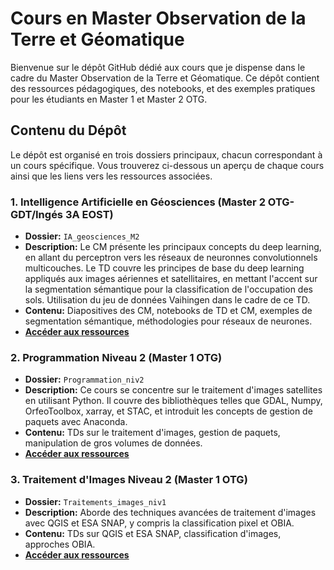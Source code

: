 # Cours en Master Observation de la Terre et Géomatique

Bienvenue sur le dépôt GitHub dédié aux cours que je dispense dans le cadre du Master Observation de la Terre et Géomatique. Ce dépôt contient des ressources pédagogiques, des notebooks, et des exemples pratiques pour les étudiants en Master 1 et Master 2 OTG. 

## Contenu du Dépôt

Le dépôt est organisé en trois dossiers principaux, chacun correspondant à un cours spécifique. Vous trouverez ci-dessous un aperçu de chaque cours ainsi que les liens vers les ressources associées.

### 1. Intelligence Artificielle en Géosciences (Master 2 OTG-GDT/Ingés 3A EOST)

- **Dossier:** `IA_geosciences_M2`
- **Description:** Le CM présente les principaux concepts du deep learning, en allant du perceptron vers les réseaux de neuronnes convolutionnels multicouches. Le TD couvre les principes de base du deep learning appliqués aux images aériennes et satellitaires, en mettant l'accent sur la segmentation sémantique pour la classification de l'occupation des sols. Utilisation du jeu de données Vaihingen dans le cadre de ce TD.
- **Contenu:** Diapositives des CM, notebooks de TD et CM, exemples de segmentation sémantique, méthodologies pour réseaux de neurones.
- **[Accéder aux ressources](https://github.com/r-wenger/cours_m1-m2-OTG/blob/main/IA_geosciences_M2)**

### 2. Programmation Niveau 2 (Master 1 OTG)

- **Dossier:** `Programmation_niv2`
- **Description:** Ce cours se concentre sur le traitement d'images satellites en utilisant Python. Il couvre des bibliothèques telles que GDAL, Numpy, OrfeoToolbox, xarray, et STAC, et introduit les concepts de gestion de paquets avec Anaconda.
- **Contenu:** TDs sur le traitement d'images, gestion de paquets, manipulation de gros volumes de données.
- **[Accéder aux ressources](https://github.com/r-wenger/cours_m1-OTG/tree/main/Programmation_niv2)**

### 3. Traitement d'Images Niveau 2 (Master 1 OTG)

- **Dossier:** `Traitements_images_niv1`
- **Description:** Aborde des techniques avancées de traitement d'images avec QGIS et ESA SNAP, y compris la classification pixel et OBIA.
- **Contenu:** TDs sur QGIS et ESA SNAP, classification d'images, approches OBIA.
- **[Accéder aux ressources](https://github.com/r-wenger/cours_m1-OTG/tree/main/Traitements_images_niv1)**

